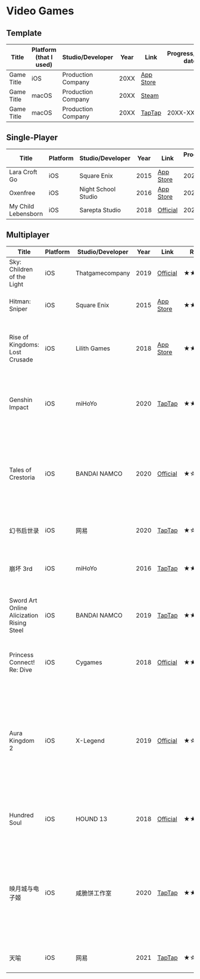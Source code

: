 # Video Games

## Template

| Title | Platform (that I used) | Studio/Developer | Year | Link | Progress/Finish date | Rating | Review |
|------------|-------------|--------------|------|-------|-------|--------|--------|
| Game Title | iOS | Production Company | 20XX | [App Store](#) |  | ★★★☆☆ | |
| Game Title | macOS | Production Company | 20XX | [Steam](#) |  |  | |
| Game Title | macOS | Production Company | 20XX | [TapTap](#) | 20XX-XX-XX | ★★★★☆ | |

## Single-Player

| Title | Platform | Studio/Developer | Year | Link | Progress/Finish date | Rating | Review |
|------------|-------------|--------------|------|-------|-------|--------|--------|
| Lara Croft Go | iOS | Square Enix | 2015 | [App Store](https://apps.apple.com/us/app/lara-croft-go/id971304016/) | 2020-09-06 | ★★★★☆ | |
| Oxenfree | iOS | Night School Studio | 2016 | [App Store](https://apps.apple.com/us/app/oxenfree/id1179177872/) | 2020-09-22 | ★★★★★ | |
| My Child Lebensborn | iOS | Sarepta Studio | 2018 | [Official](https://www.mychildlebensborn.com/) | 2020-12-24 | ★★★★☆ | |

## Multiplayer

| Title | Platform | Studio/Developer | Year | Link | Rating | Review |
|------------|-------------|--------------|------|-------|-------|--------|
| Sky: Children of the Light | iOS | Thatgamecompany | 2019 | [Official](https://thatskygame.com/) | ★★★★★ | |
| Hitman: Sniper | iOS | Square Enix | 2015 | [App Store](https://apps.apple.com/us/app/hitman-sniper/id904278510/) | ★★☆☆☆ | Why is there only one map? Eh? |
| Rise of Kingdoms: Lost Crusade | iOS | Lilith Games | 2018 | [App Store](https://apps.apple.com/us/app/id1354260888/) | ★★★☆☆ | Surprisingly well-made for its kind, but I just cannot appreciate this genre. |
| Genshin Impact | iOS | miHoYo | 2020 | [TapTap](https://www.taptap.com/app/168332/) | ★★★★☆ | 开头由于太花时间删了一次，过一个月又下回来了。这就是真香吗。 |
| Tales of Crestoria | iOS | BANDAI NAMCO | 2020 | [Official](https://crestoria-en.tales-ch.jp/index.php) | ★☆☆☆☆ | Bad graphics, bad interface, bad everything. Must be a game purely for existing fans. |
| 幻书启世录 | iOS | 网易 | 2020 | [TapTap](https://www.taptap.com/app/166951/) | ★☆☆☆☆ | 二十年前的 UI，十年前的画面…… |
| 崩坏 3rd | iOS | miHoYo | 2016 | [TapTap](https://www.taptap.com/app/10056/) | ★★☆☆☆ | 玩法本身不错，但是太肝了，而且代币种类多到头痛。 |
| Sword Art Online Alicization Rising Steel | iOS | BANDAI NAMCO | 2019 | [TapTap](https://www.taptap.com/app/176124/) | ★★☆☆☆ | 画面上佳，关卡移动弱智，原创剧情就无感…… |
| Princess Connect! Re: Dive | iOS | Cygames | 2018 | [Official](https://www.crunchyroll.com/games/princessconnectredive/index.html) | ★★☆☆☆ | 这战斗系统有啥意思啊？有这空不如看几个视频。 |
| Aura Kingdom ‪2 | iOS | X-Legend | 2019 | [Official](https://www.x-legend.com/aurakingdom2/) | ★☆☆☆☆ | 自动寻路，行，寻完之后罔顾我 auto off 直接打起来了，不行。坐骑绵羊很可爱，但连绵羊都有闲置动作而人物没有就离谱。 |
| Hundred Soul | iOS | HOUND 13 | 2018 | [Official](https://eu.hundredsoul.com/) | ★★★☆☆ | Was fun at first, then became repetitive very quickly.  |
| 映月城与电子姬  | iOS | 咸脆饼工作室 | 2020 | [TapTap](https://www.taptap.com/app/192531/) | ★★☆☆☆ | 真的很容易腻，甚至主线第一章都没通就想删了。玩法本身不够好，再怎么搞彩蛋啊讽刺啊路人（我）都不会买账的。 |
| 天喻  | iOS | 网易 | 2021 | [TapTap](https://www.taptap.com/app/91974/) | ★☆☆☆☆ | 捏脸三星，游戏本体零星。 |
